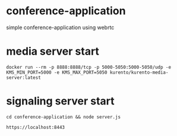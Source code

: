 # conference-application
simple conference-application using webrtc

# media server start
```
docker run --rm -p 8888:8888/tcp -p 5000-5050:5000-5050/udp -e KMS_MIN_PORT=5000 -e KMS_MAX_PORT=5050 kurento/kurento-media-server:latest
```

# signaling server start
```
cd conference-application && node server.js
```

```
https://localhost:8443
```
